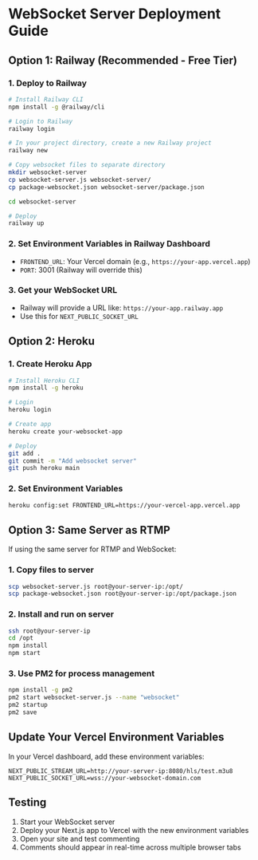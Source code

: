 # WebSocket Server Deployment Guide

## Option 1: Railway (Recommended - Free Tier)

### 1. Deploy to Railway
```bash
# Install Railway CLI
npm install -g @railway/cli

# Login to Railway
railway login

# In your project directory, create a new Railway project
railway new

# Copy websocket files to separate directory
mkdir websocket-server
cp websocket-server.js websocket-server/
cp package-websocket.json websocket-server/package.json

cd websocket-server

# Deploy
railway up
```

### 2. Set Environment Variables in Railway Dashboard
- `FRONTEND_URL`: Your Vercel domain (e.g., `https://your-app.vercel.app`)
- `PORT`: 3001 (Railway will override this)

### 3. Get your WebSocket URL
- Railway will provide a URL like: `https://your-app.railway.app`
- Use this for `NEXT_PUBLIC_SOCKET_URL`

## Option 2: Heroku

### 1. Create Heroku App
```bash
# Install Heroku CLI
npm install -g heroku

# Login
heroku login

# Create app
heroku create your-websocket-app

# Deploy
git add .
git commit -m "Add websocket server"
git push heroku main
```

### 2. Set Environment Variables
```bash
heroku config:set FRONTEND_URL=https://your-vercel-app.vercel.app
```

## Option 3: Same Server as RTMP

If using the same server for RTMP and WebSocket:

### 1. Copy files to server
```bash
scp websocket-server.js root@your-server-ip:/opt/
scp package-websocket.json root@your-server-ip:/opt/package.json
```

### 2. Install and run on server
```bash
ssh root@your-server-ip
cd /opt
npm install
npm start
```

### 3. Use PM2 for process management
```bash
npm install -g pm2
pm2 start websocket-server.js --name "websocket"
pm2 startup
pm2 save
```

## Update Your Vercel Environment Variables

In your Vercel dashboard, add these environment variables:

```env
NEXT_PUBLIC_STREAM_URL=http://your-server-ip:8080/hls/test.m3u8
NEXT_PUBLIC_SOCKET_URL=wss://your-websocket-domain.com
```

## Testing

1. Start your WebSocket server
2. Deploy your Next.js app to Vercel with the new environment variables
3. Open your site and test commenting
4. Comments should appear in real-time across multiple browser tabs